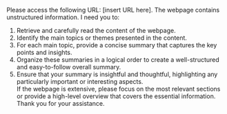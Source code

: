 Please access the following URL: [insert URL here]. The webpage contains unstructured information. I need you to:  
1. Retrieve and carefully read the content of the webpage.  
2. Identify the main topics or themes presented in the content.  
3. For each main topic, provide a concise summary that captures the key points and insights.  
4. Organize these summaries in a logical order to create a well-structured and easy-to-follow overall summary.  
5. Ensure that your summary is insightful and thoughtful, highlighting any particularly important or interesting aspects.  
If the webpage is extensive, please focus on the most relevant sections or provide a high-level overview that covers the essential information. Thank you for your assistance.